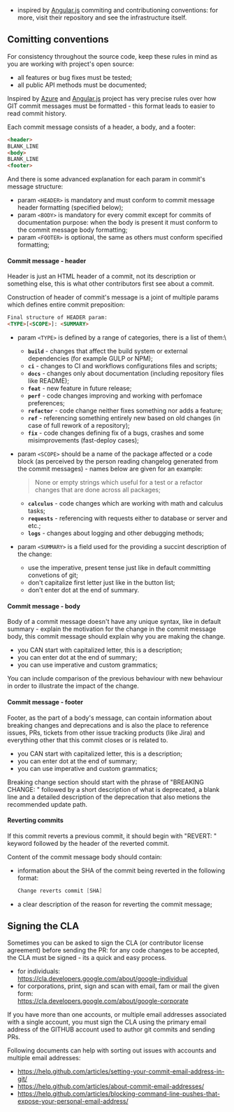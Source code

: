 - inspired by [Angular.js](https://github.com/angular/angular) commiting and contributioning conventions: for more, visit their repository and see the infrastructure itself.

Comitting conventions
---------------------

For consistency throughout the source code, keep these rules in mind as you are working with project's open source:

- all features or bug fixes must be tested;
- all public API methods must be documented;

Inspired by [Azure](https://github.com/MicrosoftDocs/azure-devops/docs) and [Angular.js](https://github.com/angular/angular) project has very precise rules over how GIT commit messages must be formatted - this format leads to easier to read commit history.

Each commit message consists of a header, a body, and a footer:

```html
<header>
BLANK_LINE
<body>
BLANK_LINE
<footer>
```

And there is some advanced explanation for each param in commit's message structure:

- param `<HEADER>` is mandatory and must conform to commit message header formatting (specified below);
- param `<BODY>` is mandatory for every commit except for commits of documentation purpose: when the body is present it must conform to the commit message body formatting;
- param `<FOOTER>` is optional, the same as others must conform specified formatting;

#### Commit message - header

Header is just an HTML header of a commit, not its description or something else, this is what other contributors first see about a commit.

Construction of header of commit's message is a joint of multiple params which defines entire commit preposition:

```html
Final structure of HEADER param:
<TYPE>[<SCOPE>]: <SUMMARY>
```

- param `<TYPE>` is defined by a range of categories, there is a list of them:\
  - **`build`** - changes that affect the build system or external dependencies (for example GULP or NPM);
  - **`ci`** - changes to CI and workflows configurations files and scripts;
  - **`docs`** - changes only about documentation (including repository files like README);
  - **`feat`** - new feature in future release;
  - **`perf`** - code changes improving and working with perfomace preferences;
  - **`refactor`** - code change neither fixes something nor adds a feature;
  - **`ref`** - referencing something entirely new based on old changes (in case of full rework of a repository);
  - **`fix`** - code changes defining fix of a bugs, crashes and some misimprovements (fast-deploy cases);

- param `<SCOPE>` should be a name of the package affected or a code block (as perceived by the person reading changelog generated from the commit messages) - names below are given for an example:
    > None or empty strings which useful for a test or a refactor changes that are done across all packages;
    - **`calculus`** - code changes which are working with math and calculus tasks;
    - **`requests`** - referencing with requests either to database or server and etc.;
    - **`logs`** - changes about logging and other debugging methods;

- param `<SUMMARY>` is a field used for the providing a succint description of the change:
  - use the imperative, present tense just like in default committing convetions of git;
  - don't capitalize first letter just like in the button list;
  - don't enter dot at the end of summary.

#### Commit message - body

Body of a commit message doesn't have any unique syntax, like in default summary - explain the motivation for the change in the commit message body, this commit message should explain why you are making the change.

- you CAN start with capitalized letter, this is a description;
- you can enter dot at the end of summary;
- you can use imperative and custom grammatics;

You can include comparison of the previous behaviour with new behaviour in order to illustrate the impact of the change.

#### Commit message - footer

Footer, as the part of a body's message, can contain information about breaking changes and deprecations and is also the place to reference issues, PRs, tickets from other issue tracking products (like Jira) and everything other that this commit closes or is related to.

- you CAN start with capitalized letter, this is a description;
- you can enter dot at the end of summary;
- you can use imperative and custom grammatics;

Breaking change section should start with the phrase of "BREAKING CHANGE: " followed by a short description of what is deprecated, a blank line and a detailed description of the deprecation that also metions the recommended update path.

#### Reverting commits

If this commit reverts a previous commit, it should begin with "REVERT: " keyword followed by the header of the reverted commit.

Content of the commit message body should contain:

- information about the SHA of the commit being reverted in the following format:

    ```powershell
    Change reverts commit [SHA]
    ```
- a clear description of the reason for reverting the commit message;


Signing the CLA
---------------

Sometimes you can be asked to sign the CLA (or contributor license agreement) before sending the PR: for any code changes to be accepted, the CLA must be signed - its a quick and easy process.

- for individuals:\
    https://cla.developers.google.com/about/google-individual
- for corporations, print, sign and scan with email, fam or mail the given form:\
  https://cla.developers.google.com/about/google-corporate

If you have more than one accounts, or multiple email addresses associated with a single account, you must sign the CLA using the primary email address of the GITHUB account used to author git commits and sending PRs.

Following documents can help with sorting out issues with accounts and multiple email addresses:

- https://help.github.com/articles/setting-your-commit-email-address-in-git/
- https://help.github.com/articles/about-commit-email-addresses/
- https://help.github.com/articles/blocking-command-line-pushes-that-expose-your-personal-email-address/